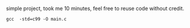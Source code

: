 simple project, took me 10 minutes, feel free to reuse code without credit.
```
gcc  -std=c99 -O main.c
```
